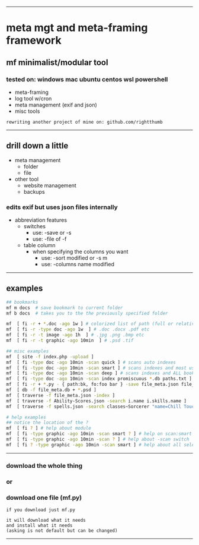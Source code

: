 ___
# meta mgt and meta-framing framework
## mf minimalist/modular tool
### tested on: windows mac ubuntu centos wsl powershell
- meta-framing
- log tool w/cron
- meta management (exif and json)
- misc tools
~~~
rewriting another project of mine on: github.com/rightthumb
~~~
___
## drill down a little
- meta management
   - folder
   - file
- other tool
   - website management
   - backups

### edits exif but uses json files internally
- abbreviation features
   - switches
      - use: -save or -s
      - use: -file of -f
   - table column
      - when specifying the columns you want
         - use: -sort modified or -s m
         - use: -columns name modified 


___
## examples
~~~sh
## bookmarks
mf m docs  # save bookmark to current folder
mf b docs  # takes you to the the previously specified folder

mf  [ fi -r + *.doc -ago 1w ] # colorized list of path (full or relative ) and total
mf  [ fi -r -type doc -ago 1w  ] # .doc .docx .pdf etc
mf  [ fi -r -t image -ago 1h  ] # .jpg .png .bmp etc
mf  [ fi -r -t graphic -ago 10min  ] # .psd .tif

## misc examples
mf  [ site -f index.php -upload ]
mf  [ fi -type doc -ago 10min -scan quick ] # scans auto indexes
mf  [ fi -type doc -ago 10min -scan smart ] # scans indexes and most used bookmarks
mf  [ fi -type doc -ago 10min -scan deep ] # scans indexes and ALL bookmarks
mf  [ fi -type doc -ago 10min -scan index promiscuous *.db paths.txt ] # or scan all you want
mf  [ fi -r + *.py - { path:bk, fo:foo bar } -save file_meta.json file_meta.db ]
mf  [ db -f file_meta.db + *.psd ]
mf  [ traverse -f file_meta.json -index ]
mf  [ traverse -f Ability-Scores.json -search i.name i.skills.name ]
mf  [ traverse -f spells.json -search classes~Sorcerer "name=Chill Touch" -field description ] [ dice_scan ]

# help examples
## notice the location of the ?
mf  [ fi ? ] # help about module
mf  [ fi -type graphic -ago 10min -scan smart ? ] # help on scan:smart and instructions how to add folders to the index
mf  [ fi -type graphic -ago 10min -scan ? ] # help about -scan switch
mf  [ fi ? -type graphic -ago 10min -scan smart ] # help about all selected switches


~~~
___
### download the whole thing
### or
### download one file (mf.py)
~~~
if you download just mf.py

it will download what it needs
and install what it needs
(asking is not default but can be changed)
~~~
___